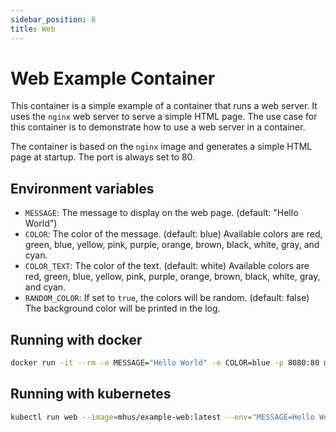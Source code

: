 ```yaml
---
sidebar_position: 8
title: Web
---
```


# Web Example Container

This container is a simple example of a container that runs a web server. It uses the `nginx` web server to serve a
simple HTML page. The use case for this container is to demonstrate how to use a web server in a container.

The container is based on the `nginx` image and generates a simple HTML page at startup. The port is always set to 80.

## Environment variables

- `MESSAGE`: The message to display on the web page. (default: "Hello World")
- `COLOR`: The color of the message. (default: blue) Available colors are red, green, blue, yellow, pink, purple, orange, brown, black, white, gray, and cyan.
- `COLOR_TEXT`: The color of the text. (default: white) Available colors are red, green, blue, yellow, pink, purple, orange, brown, black, white, gray, and cyan.
- `RANDOM_COLOR`: If set to `true`, the colors will be random. (default: false) The background color will be printed in the log.

## Running with docker

```bash
docker run -it --rm -e MESSAGE="Hello World" -e COLOR=blue -p 8080:80 mhus/example-web:latest
```

## Running with kubernetes

```bash
kubectl run web --image=mhus/example-web:latest --env="MESSAGE=Hello World" --env="COLOR=blue" --port=80
```
